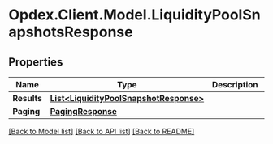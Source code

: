 # Opdex.Client.Model.LiquidityPoolSnapshotsResponse

## Properties

Name | Type | Description | Notes
------------ | ------------- | ------------- | -------------
**Results** | [**List&lt;LiquidityPoolSnapshotResponse&gt;**](LiquidityPoolSnapshotResponse.md) |  | [optional] 
**Paging** | [**PagingResponse**](PagingResponse.md) |  | [optional] 

[[Back to Model list]](../README.md#documentation-for-models) [[Back to API list]](../README.md#documentation-for-api-endpoints) [[Back to README]](../README.md)

